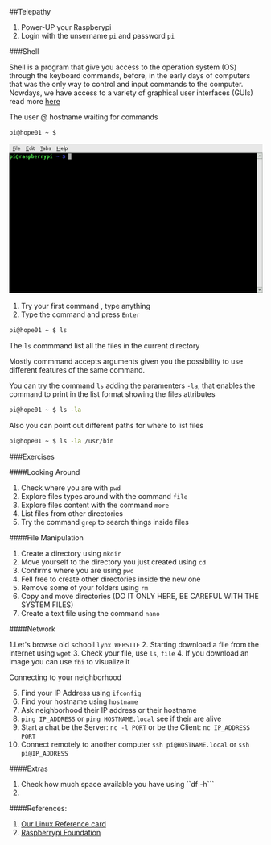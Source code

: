 ##Telepathy

1. Power-UP your Raspberypi
2. Login with the unsername ``pi`` and password ``pi``

###Shell

Shell is a program that give you access to the operation system (OS) through the keyboard commands, before, in the early days of computers
that was the only way to control and input commands to the computer. Nowdays, we have access to a variety of graphical user interfaces (GUIs)
read more [here](https://en.wikipedia.org/wiki/Unix_shell)

The user @ hostname waiting for commands
```bash
pi@hope01 ~ $
```
<img src="https://raw.githubusercontent.com/hacklabes/HOPE_Sessions/master/00_Telepathy/imgs/terminal.png" width="600">


1. Try your first command , type anything
2. Type the command and press ```Enter```

```bash
pi@hope01 ~ $ ls
```

The ``ls`` commmand list all the files in the current directory 

Mostly commmand accepts arguments given you the possibility to use different features of the same command.

You can try the command ``ls`` adding the paramenters ``-la``, that enables the command to print in the list format showing the files attributes

```bash
pi@hope01 ~ $ ls -la
```

Also you can point out different paths for where to list files

```bash
pi@hope01 ~ $ ls -la /usr/bin
```

###Exercises


####Looking Around

1. Check where you are with ``pwd``
2. Explore files types around with the command ```file```
3. Explore files content with the command ``more`` 
4. List files from other directories
5. Try the command ``grep`` to search things inside files

####File Manipulation

1. Create a directory using ``mkdir``
2. Move yourself to the directory you just created using ``cd``
3. Confirms where you are using ``pwd``
4. Fell free to create other directories inside the new one
5. Remove some of your folders using ``rm``
6. Copy and move directories (DO IT ONLY HERE, BE CAREFUL WITH THE SYSTEM FILES)
7. Create a text file using the command ``nano``


####Network

1.Let's browse old schooll ``lynx WEBSITE``
2. Starting download a file from the internet using ``wget``
3. Check your file, use ``ls``, ``file``
4. If you download an image you can use ``fbi`` to visualize it

Connecting to your neighborhood 

5. Find your IP Address using ``ifconfig``
6. Find your hostname using ``hostname``
7. Ask neighborhood their IP address or their hostname
8. ``ping IP_ADDRESS`` or ``ping HOSTNAME.local`` see if their are alive 
9. Start a chat be the Server: ``nc -l PORT`` or be the Client: ``nc IP_ADDRESS PORT``
10. Connect remotely to another computer ``ssh pi@HOSTNAME.local`` or ``ssh pi@IP_ADDRESS``



####Extras

1. Check how much space available you have using ``df -h```
2. 





####References:
1. [Our Linux Reference card](https://github.com/hacklabes/HOPE_Sessions/blob/master/00_Telepathy/Linux_Reference_Card.md)
2. [Raspberrypi Foundation](https://www.raspberrypi.org/documentation/usage/terminal/)
